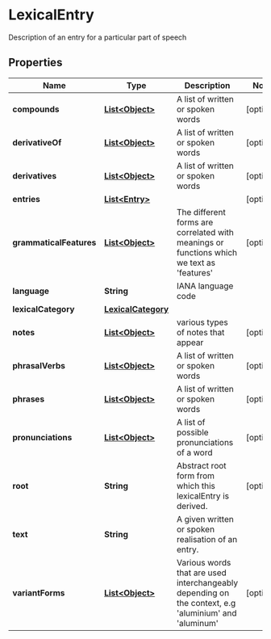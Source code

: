 

# LexicalEntry

Description of an entry for a particular part of speech

## Properties

Name | Type | Description | Notes
------------ | ------------- | ------------- | -------------
**compounds** | [**List&lt;Object&gt;**](Object.md) | A list of written or spoken words |  [optional]
**derivativeOf** | [**List&lt;Object&gt;**](Object.md) | A list of written or spoken words |  [optional]
**derivatives** | [**List&lt;Object&gt;**](Object.md) | A list of written or spoken words |  [optional]
**entries** | [**List&lt;Entry&gt;**](Entry.md) |  |  [optional]
**grammaticalFeatures** | [**List&lt;Object&gt;**](Object.md) | The different forms are correlated with meanings or functions which we text as &#39;features&#39; |  [optional]
**language** | **String** | IANA language code | 
**lexicalCategory** | [**LexicalCategory**](LexicalCategory.md) |  | 
**notes** | [**List&lt;Object&gt;**](Object.md) | various types of notes that appear |  [optional]
**phrasalVerbs** | [**List&lt;Object&gt;**](Object.md) | A list of written or spoken words |  [optional]
**phrases** | [**List&lt;Object&gt;**](Object.md) | A list of written or spoken words |  [optional]
**pronunciations** | [**List&lt;Object&gt;**](Object.md) | A list of possible pronunciations of a word |  [optional]
**root** | **String** | Abstract root form from which this lexicalEntry is derived. |  [optional]
**text** | **String** | A given written or spoken realisation of an entry. | 
**variantForms** | [**List&lt;Object&gt;**](Object.md) | Various words that are used interchangeably depending on the context, e.g &#39;aluminium&#39; and &#39;aluminum&#39; |  [optional]



